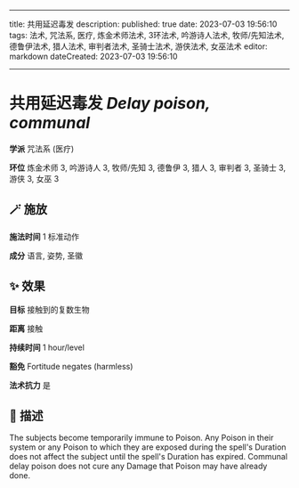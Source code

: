 
---
title: 共用延迟毒发
description: 
published: true
date: 2023-07-03 19:56:10
tags: 法术, 咒法系, 医疗, 炼金术师法术, 3环法术, 吟游诗人法术, 牧师/先知法术, 德鲁伊法术, 猎人法术, 审判者法术, 圣骑士法术, 游侠法术, 女巫法术
editor: markdown
dateCreated: 2023-07-03 19:56:10

---

# **共用延迟毒发** *Delay poison, communal*

**学派** 咒法系 (医疗) 

**环位** 炼金术师 3, 吟游诗人 3, 牧师/先知 3, 德鲁伊 3, 猎人 3, 审判者 3, 圣骑士 3, 游侠 3, 女巫 3

## 🪄 施放

**施法时间** 1 标准动作

**成分** 语言, 姿势, 圣徽

## ✨ 效果 

**目标** 接触到的复数生物 

**距离** 接触  

**持续时间** 1 hour/level 

**豁免** Fortitude negates (harmless)

**法术抗力** 是

## 📖 描述

The subjects become temporarily immune to Poison. Any Poison in their system or any Poison to which they are exposed during the spell's Duration does not affect the subject until the spell's Duration has expired. Communal delay poison does not cure any Damage that Poison may have already done.
    